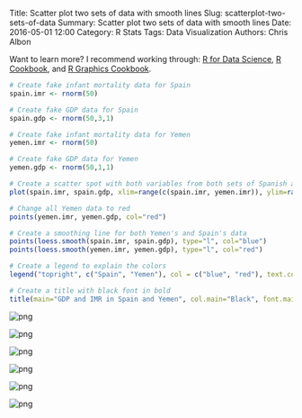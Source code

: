 Title: Scatter plot two sets of data with smooth lines
Slug: scatterplot-two-sets-of-data
Summary: Scatter plot two sets of data with smooth lines
Date: 2016-05-01 12:00
Category: R Stats
Tags: Data Visualization
Authors: Chris Albon

Want to learn more? I recommend working through: [R for Data Science](http://amzn.to/2myxnhi), [R Cookbook](http://amzn.to/2lF6hkb), and [R Graphics Cookbook](http://amzn.to/2m0fcPL).


```R
# Create fake infant mortality data for Spain
spain.imr <- rnorm(50)
```


```R
# Create fake GDP data for Spain
spain.gdp <- rnorm(50,3,1)
```


```R
# Create fake infant mortality data for Yemen
yemen.imr <- rnorm(50)
```


```R
# Create fake GDP data for Yemen
yemen.gdp <- rnorm(50,1,1)
```


```R
# Create a scatter spot with both variables from both sets of Spanish and Yemeni data, all data is blue
plot(spain.imr, spain.gdp, xlim=range(c(spain.imr, yemen.imr)), ylim=range(c(spain.gdp, yemen.gdp)), col="blue", xlab="Infant Mortality Rate", ylab="Gross Domestic Product")

# Change all Yemen data to red
points(yemen.imr, yemen.gdp, col="red")

# Create a smoothing line for both Yemen's and Spain's data
points(loess.smooth(spain.imr, spain.gdp), type="l", col="blue")
points(loess.smooth(yemen.imr, yemen.gdp), type="l", col="red")

# Create a legend to explain the colors
legend("topright", c("Spain", "Yemen"), col = c("blue", "red"), text.col = "black", lty = c(0, 0), pch = c(1, 1), bg = "white")

# Create a title with black font in bold
title(main="GDP and IMR in Spain and Yemen", col.main="Black", font.main=4)
```


![png]({filename}/images/scatterplot-two-sets-of-data_files/scatterplot-two-sets-of-data_5_0.png)



![png]({filename}/images/scatterplot-two-sets-of-data_files/scatterplot-two-sets-of-data_5_1.png)



![png]({filename}/images/scatterplot-two-sets-of-data_files/scatterplot-two-sets-of-data_5_2.png)



![png]({filename}/images/scatterplot-two-sets-of-data_files/scatterplot-two-sets-of-data_5_3.png)



![png]({filename}/images/scatterplot-two-sets-of-data_files/scatterplot-two-sets-of-data_5_4.png)



![png]({filename}/images/scatterplot-two-sets-of-data_files/scatterplot-two-sets-of-data_5_5.png)
